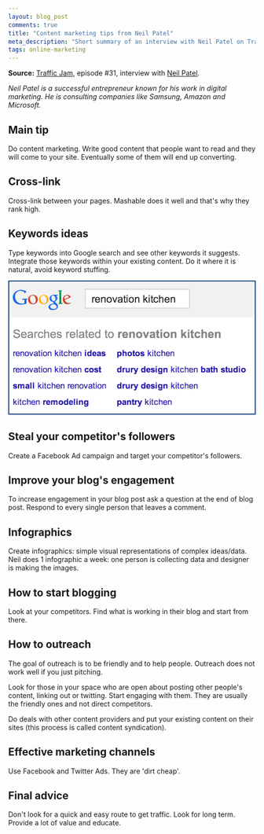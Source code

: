 ```yaml
---
layout: blog_post
comments: true
title: "Content marketing tips from Neil Patel"
meta_description: "Short summary of an interview with Neil Patel on Traffic Jam podcast about successfull internet marketing strategies."
tags: online-marketing
---
```


**Source:** [Traffic Jam](http://www.veravo.com/trafficjam/tj31-outreach-content-marketing-infographics-neil-patel/), episode #31, interview with <a href='http://en.wikipedia.org/wiki/Neil_Patel_(entrepreneur)'>Neil Patel</a>.

*Neil Patel is a successful entrepreneur known for his work in digital marketing. He is consulting companies like Samsung, Amazon and Microsoft.*

## Main tip

Do content marketing. Write good content that people want to read and they will come to your site. Eventually some of them will end up converting.

## Cross-link

Cross-link between your pages. Mashable does it well and that's why they rank high.

## Keywords ideas

Type keywords into Google search and see other keywords it suggests. Integrate those keywords within your existing content. Do it where it is natural, avoid keyword stuffing.

![Get keywords ideas from Google suggestions](/image/blog/2014-04-02-write-good-content-nail-patel-interview.png)

## Steal your competitor's followers

Create a Facebook Ad campaign and target your competitor's followers.

## Improve your blog's engagement

To increase engagement in your blog post ask a question at the end of blog post. Respond to every single person that leaves a comment.

## Infographics

Create infographics: simple visual representations of complex ideas/data. Neil does 1 infographic a week: one person is collecting data and designer is making the images.

## How to start blogging

Look at your competitors. Find what is working in their blog and start from there.

## How to outreach

The goal of outreach is to be friendly and to help people. Outreach does not work well if you just pitching.

Look for those in your space who are open about posting other people's content, linking out or twitting. Start engaging with them. They are usually the friendly ones and not direct competitors.

Do deals with other content providers and put your existing content on their sites (this process is called content syndication).

## Effective marketing channels

Use Facebook and Twitter Ads. They are 'dirt cheap'.

## Final advice

Don't look for a quick and easy route to get traffic. Look for long term. Provide a lot of value and educate.
